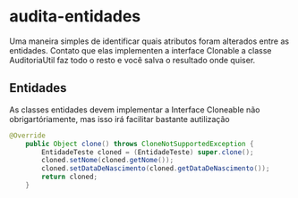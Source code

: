 # audita-entidades
Uma maneira simples de identificar quais atributos foram alterados entre as entidades. Contato que elas implementen a interface Clonable
a classe AuditoriaUtil faz todo o resto e você salva o resultado onde quiser.

Entidades
---------
As classes entidades devem implementar a Interface Cloneable não obrigartóriamente, mas isso irá facilitar bastante autilização

```Java
@Override
    public Object clone() throws CloneNotSupportedException {
        EntidadeTeste cloned = (EntidadeTeste) super.clone();
        cloned.setNome(cloned.getNome());
        cloned.setDataDeNascimento(cloned.getDataDeNascimento());
        return cloned;
    }
```
